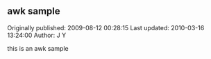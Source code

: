 ## awk sample 
Originally published: 2009-08-12 00:28:15 
Last updated: 2010-03-16 13:24:00 
Author: J Y 
 
this is an awk sample